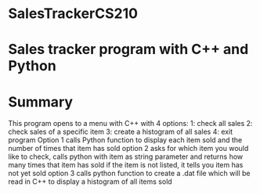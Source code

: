 # SalesTrackerCS210

# Sales tracker program with C++ and Python

# Summary
This program opens to a menu with C++ with 4 options:
  1: check all sales
  2: check sales of a specific item
  3: create a histogram of all sales
  4: exit program
Option 1 calls Python function to display each item sold and the number of times that item has sold
option 2 asks for which item you would like to check, calls python with item as string parameter and returns how many times that item has sold
  if the item is not listed, it tells you item has not yet sold
option 3 calls python function to create a .dat file which will be read in C++ to display a histogram of all items sold

